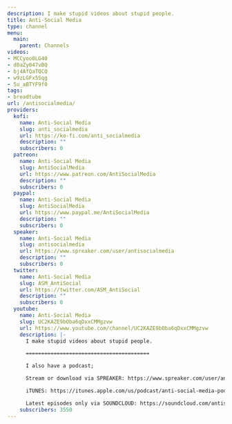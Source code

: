 ```yaml
---
description: I make stupid videos about stupid people.
title: Anti-Social Media
type: channel
menu:
  main:
    parent: Channels
videos:
- MCCyoo0LG40
- d0aZy047vBQ
- bj4AfQaTQCQ
- w9zLGFx5Sqg
- 5u_aBTYF9f0
tags:
- breadtube
url: /antisocialmedia/
providers:
  kofi:
    name: Anti-Social Media
    slug: anti_socialmedia
    url: https://ko-fi.com/anti_socialmedia
    description: ""
    subscribers: 0
  patreon:
    name: Anti-Social Media
    slug: AntiSocialMedia
    url: https://www.patreon.com/AntiSocialMedia
    description: ""
    subscribers: 0
  paypal:
    name: Anti-Social Media
    slug: AntiSocialMedia
    url: https://www.paypal.me/AntiSocialMedia
    description: ""
    subscribers: 0
  speaker:
    name: Anti-Social Media
    slug: antisocialmedia
    url: https://www.spreaker.com/user/antisocialmedia
    description: ""
    subscribers: 0
  twitter:
    name: Anti-Social Media
    slug: ASM_AntiSocial
    url: https://twitter.com/ASM_AntiSocial
    description: ""
    subscribers: 0
  youtube:
    name: Anti-Social Media
    slug: UC2KAZE9bOba6qDxxCMMgzvw
    url: https://www.youtube.com/channel/UC2KAZE9bOba6qDxxCMMgzvw
    description: |-
      I make stupid videos about stupid people.

      ========================================

      I also have a podcast;

      Stream or download via SPREAKER: https://www.spreaker.com/user/antisocialmedia

      iTUNES: https://itunes.apple.com/us/podcast/anti-social-media-podcast/id1076431995?mt=2

      Latest episodes only via SOUNDCLOUD: https://soundcloud.com/antisocial_media
    subscribers: 3550
---
```


